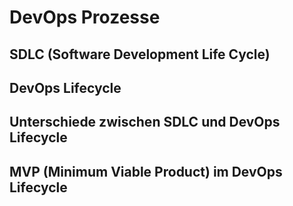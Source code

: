 # DevOps Prozesse

## SDLC (Software Development Life Cycle)

## DevOps Lifecycle

## Unterschiede zwischen SDLC und DevOps Lifecycle

## MVP (Minimum Viable Product) im DevOps Lifecycle

